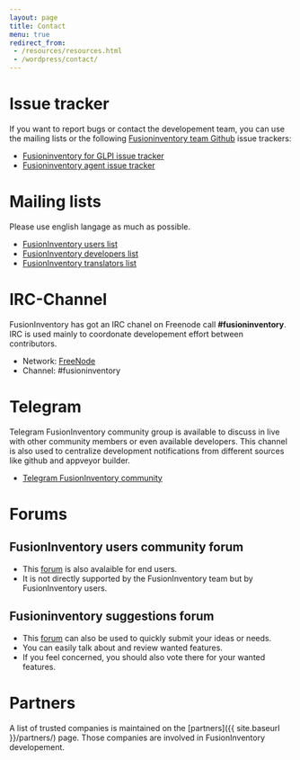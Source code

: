 ```yaml
---
layout: page
title: Contact
menu: true
redirect_from:
 - /resources/resources.html
 - /wordpress/contact/
---
```


# Issue tracker

If you want to report bugs or contact the developement team, you can use the
mailing lists or the following [Fusioninventory team Github](https://github.com/fusioninventory) issue trackers:

* [Fusioninventory for GLPI issue tracker](https://github.com/fusioninventory/fusioninventory-for-glpi/issues)
* [Fusioninventory agent issue tracker](https://github.com/fusioninventory/fusioninventory-agent/issues)

# Mailing lists

Please use english langage as much as possible.

* [FusionInventory users list](http://lists.alioth.debian.org/mailman/listinfo/fusioninventory-user)
* [FusionInventory developers list](http://lists.alioth.debian.org/mailman/listinfo/fusioninventory-devel)
* [FusionInventory translators list](http://lists.alioth.debian.org/mailman/listinfo/fusioninventory-i18n)

# IRC-Channel

FusionInventory has got an IRC chanel on Freenode call __#fusioninventory__.
IRC is used mainly to coordonate developement effort between contributors.

* Network: [FreeNode](http://irc.freenode.net)
* Channel: #fusioninventory

# Telegram

Telegram FusionInventory community group is available to discuss in live with other community members or even available developers.
This channel is also used to centralize development notifications from different sources like github and appveyor builder.

* [Telegram FusionInventory community](https://t.me/fusioninventory)

# Forums

## FusionInventory users community forum

* This [forum](http://forum.fusioninventory.org/) is also avalaible for end users.
* It is not directly supported by the FusionInventory team but by FusionInventory users.

## Fusioninventory suggestions forum

* This [forum](http://fusioninventory.userecho.com/) can also be used to quickly
submit your ideas or needs.
* You can easily talk about and review wanted features.
* If you feel concerned, you should also vote there for your wanted features.

# Partners

A list of trusted companies is maintained on the [partners]({{ site.baseurl }}/partners/) page. Those companies are involved in FusionInventory
developement.
